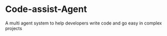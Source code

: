 # Code-assist-Agent
A multi agent system to help developers write code and go easy in complex projects
